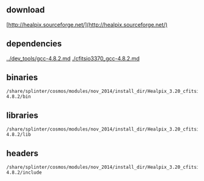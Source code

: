 ## download

[http://healpix.sourceforge.net/](http://healpix.sourceforge.net/)

## dependencies

[../dev_tools/gcc-4.8.2.md](../dev_tools/gcc-4.8.2.md)
[./cfitsio3370_gcc-4.8.2.md](./cfitsio3370_gcc-4.8.2.md)

## binaries

	/share/splinter/cosmos/modules/nov_2014/install_dir/Healpix_3.20_cfitsio3370_gcc-4.8.2/bin

## libraries

	/share/splinter/cosmos/modules/nov_2014/install_dir/Healpix_3.20_cfitsio3370_gcc-4.8.2/lib

## headers

	/share/splinter/cosmos/modules/nov_2014/install_dir/Healpix_3.20_cfitsio3370_gcc-4.8.2/include
